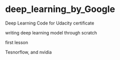 # deep_learning_by_Google
Deep Learning Code for Udacity certificate 

writing deep learning model through scratch

first lesson

Tesnorflow, and nvidia
